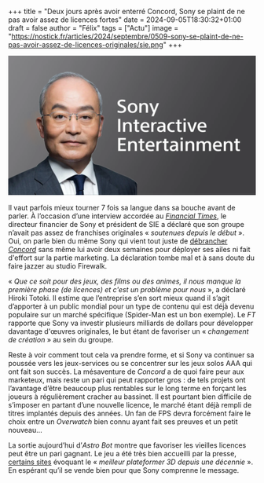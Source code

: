 +++
title = "Deux jours après avoir enterré Concord, Sony se plaint de ne pas avoir assez de licences fortes"
date = 2024-09-05T18:30:32+01:00
draft = false
author = "Félix"
tags = ["Actu"]
image = "https://nostick.fr/articles/2024/septembre/0509-sony-se-plaint-de-ne-pas-avoir-assez-de-licences-originales/sie.png"
+++

![Hiroki Totoki](sie.png "Hiroki Totoki.")

Il vaut parfois mieux tourner 7 fois sa langue dans sa bouche avant de parler. À l’occasion d’une interview accordée au *[Financial Times](https://www.ft.com/content/307f7a2e-a755-4f6e-badc-9bc119f185df)*, le directeur financier de Sony et président de SIE a déclaré que son groupe n’avait pas assez de franchises originales « *soutenues depuis le début* ». Oui, on parle bien du même Sony qui vient tout juste de [débrancher *Concord*](https://nostick.fr/articles/2024/septembre/0309-sony-concord-debranche-serveurs-rembourse-joueurs/) sans même lui avoir deux semaines pour déployer ses ailes ni fait d'effort sur la partie marketing. La déclaration tombe mal et à sans doute du faire jazzer au studio Firewalk. 

« *Que ce soit pour des jeux, des films ou des animes, il nous manque la première phase (de licences) et c'est un problème pour nous* », a déclaré Hiroki Totoki. Il estime que l’entreprise s’en sort mieux quand il s’agit d’apporter à un public mondial pour un type de contenu qui est déjà devenu populaire sur un marché spécifique (Spider-Man est un bon exemple). Le *FT* rapporte que Sony va investir plusieurs milliards de dollars pour développer davantage d'œuvres originales, le but étant de favoriser un « *changement de création* » au sein du groupe.

Reste à voir comment tout cela va prendre forme, et si Sony va continuer sa poussée vers les jeux-services ou se concentrer sur les jeux solos AAA qui ont fait son succès. La mésaventure de *Concord* a de quoi faire peur aux marketeux, mais reste un pari qui peut rapporter gros : de tels projets ont l’avantage d’être beaucoup plus rentables sur le long terme en forçant les joueurs à régulièrement cracher au bassinet. Il est pourtant bien difficile de s’imposer en partant d’une nouvelle licence, le marché étant déjà rempli de titres implantés depuis des années. Un fan de FPS devra forcément faire le choix entre un *Overwatch* bien connu ayant fait ses preuves et un petit nouveau…

La sortie aujourd’hui d’*Astro Bot* montre que favoriser les vieilles licences peut être un pari gagnant. Le jeu a été très bien accueilli par la presse, [certains sites](https://www.videogameschronicle.com/review/astro-bot/) évoquant le « *meilleur plateformer 3D depuis une décennie* ». En espérant qu’il se vende bien pour que Sony comprenne le message. 